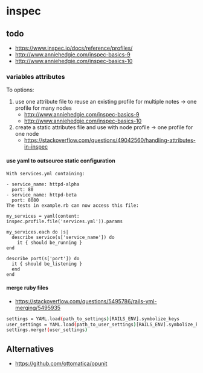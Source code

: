 # inspec

## todo

- https://www.inspec.io/docs/reference/profiles/
- http://www.anniehedgie.com/inspec-basics-9
- http://www.anniehedgie.com/inspec-basics-10

### variables attributes

To options:

1. use one attribute file to reuse an existing profile for multiple notes -> one profile for many nodes
    - http://www.anniehedgie.com/inspec-basics-9
    - http://www.anniehedgie.com/inspec-basics-10
2. create a static attributes file and use with node profile -> one profile for one node
    - https://stackoverflow.com/questions/49042560/handling-attributes-in-inspec

#### use yaml to outsource static configuration

````text
With services.yml containing:

- service_name: httpd-alpha
  port: 80
- service_name: httpd-beta
  port: 8080
The tests in example.rb can now access this file:

my_services = yaml(content: inspec.profile.file('services.yml')).params

my_services.each do |s|
  describe service(s['service_name']) do
    it { should be_running }
end

describe port(s['port']) do
  it { should be_listening }
  end
end
```` 

#### merge ruby files

- https://stackoverflow.com/questions/5495786/rails-yml-merging/5495935

````bash
settings = YAML.load(path_to_settings)[RAILS_ENV].symbolize_keys
user_settings = YAML.load(path_to_user_settings)[RAILS_ENV].symbolize_keys
settings.merge!(user_settings)
````

## Alternatives

- https://github.com/ottomatica/opunit